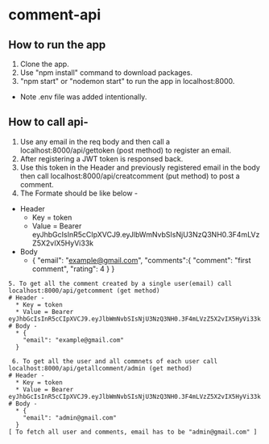 # comment-api
## How to run the app
  1. Clone the app.
  2. Use "npm install" command to download packages.
  3. "npm start" or "nodemon start" to run the app in localhost:8000.
 * Note .env file was added intentionally. 

## How to call api-
  1. Use any email in the req body and then call a localhost:8000/api/gettoken (post method) to register an email.
  2. After registering a JWT token is responsed back.
  3. Use this token in the Header and previously registered email in the body then call localhost:8000/api/creatcomment (put method) to post a comment.
  4. The Formate should be like below - 
   * Header 
      * Key = token
      * Value = Bearer eyJhbGcIsInR5cCIpXVCJ9.eyJlbWmNvbSIsNjU3NzQ3NH0.3F4mLVzZ5X2vIX5HyVi33k
   * Body 
      * {
          "email": "example@gmail.com",
          "comments":{
              "comment": "first comment",
              "rating": 4
          }
      }
    
    5. To get all the comment created by a single user(email) call localhost:8000/api/getcomment (get method)
    # Header - 
      * Key = token
      * Value = Bearer eyJhbGcIsInR5cCIpXVCJ9.eyJlbWmNvbSIsNjU3NzQ3NH0.3F4mLVzZ5X2vIX5HyVi33k
    # Body - 
      * {
        "email": "example@gmail.com"
      }
    
     6. To get all the user and all commnets of each user call localhost:8000/api/getallcomment/admin (get method)
    # Header - 
      * Key = token
      * Value = Bearer eyJhbGcIsInR5cCIpXVCJ9.eyJlbWmNvbSIsNjU3NzQ3NH0.3F4mLVzZ5X2vIX5HyVi33k
    # Body - 
      * {
        "email": "admin@gmail.com"
      }
    [ To fetch all user and comments, email has to be "admin@gmail.com" ]
